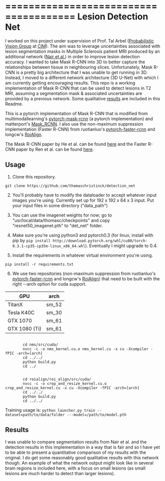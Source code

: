 ======================================
Lesion Detection Net
====================================

I worked on this project under supervision of Prof. Tal Arbel ([Probabilistic Vision Group](http://www.cim.mcgill.ca/~pvg/) at [CIM](http://www.cim.mcgill.ca)). The aim was to leverage uncertainties associated with lesion segmentation masks in Multiple Sclerosis patient MRI produced by an additional network ([Nair et al.](https://link.springer.com/chapter/10.1007/978-3-030-00928-1_74)) in order to improve lesion detection accuracy. I wanted to take Mask R-CNN into 3D to better capture the relationships between tissue in neighbouring slices. Unfortunately, Mask R-CNN is a pretty big architecture that I was unable to get running in 3D. Instead, I moved to a different network architecture (3D U-Net) with which I am currently getting encouraging results. This repo is a working implementation of Mask R-CNN that can be used to detect lesions in T2 MRI, assuming a segmentation mask & associated uncertainties are provided by a previous network. Some qualitative [results](#results) are included in this Readme.

This is a pytorch implementation of Mask R-CNN that is modified from multimodallearning's [pytorch-mask-rcnn](https://github.com/multimodallearning/pytorch-mask-rcnn) (a pytorch implementation) and matterport's [Mask_RCNN](https://github.com/matterport/Mask_RCNN). I also use the non-maximum suppression implementation (Faster R-CNN) from ruotianluo's [pytorch-faster-rcnn](https://github.com/ruotianluo/pytorch-faster-rcnn) and longcw's [RoiAlign](https://github.com/longcw/RoIAlign.pytorch).

The Mask R-CNN paper by He et al. can be found [here](https://arxiv.org/abs/1703.06870) and the Faster R-CNN paper by Ren et al. can be found [here](https://arxiv.org/abs/1506.01497).

## Usage
1. Clone this repository.

```git clone https://github.com/thomaschristinck/detection_net```

2. You'll probably have to modify the dataloader to accept whatever input images you're using. Currently set up for 192 x 192 x 64 x 3 input. Put your input files in some directory ("data_path")

3. You can use the imagenet weights for now; go to "usr/local/data/thomasc/checkpoints" and copy "resnet50_imagenet.pth" to "det_net" folder.

4. Make sure you're using python3 and pytorch0.3 (for linux, install with pip by ```pip install http://download.pytorch.org/whl/cu80/torch-0.3.1-cp35-cp35m-linux_x86_64.whl```). Eventually I might upgrade to 0.4.

5. Install the requirements in whatever virtual environment you're using.

```pip install -r requirements.txt```

6.  We use two repositories (non-maximum suppression from ruotianluo's [pytorch-faster-rcnn](https://github.com/ruotianluo/pytorch-faster-rcnn) and longcw's [RoiAlign](https://github.com/longcw/RoIAlign.pytorch)) that need to be built with the right --arch option for cuda support.


| GPU | arch |
| --- | --- |
| TitanX | sm_52 |
| Tesla K40C | sm_30 |
| GTX 1070 | sm_61 |
| GTX 1080 (Ti) | sm_61 |

```

        cd nms/src/cuda/
        nvcc -c -o nms_kernel.cu.o nms_kernel.cu -x cu -Xcompiler -fPIC -arch=[arch]
        cd ../../
        python build.py
        cd ../

```

```

        cd roialign/roi_align/src/cuda/
        nvcc -c -o crop_and_resize_kernel.cu.o crop_and_resize_kernel.cu -x cu -Xcompiler -fPIC -arch=[arch]
        cd ../../
        python build.py
        cd ../../

```

Training usage is:
```python launcher.py train --dataset=path/to/data/folder ---model=/path/to/model.pth```

<a name="results"/>

## Results

I was unable to compare segmentation results from Nair et al. and the detection results in this implementation in a way that is fair and so I have yet to be able to present a quantitative comparison of my results with the original. I do get some reasonably good qualitative results with this network though. An example of what the network output might look like in several brain regions is included here, with a focus on small lesions (as small lesions are much harder to detect than larger lesions).
